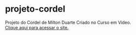 # projeto-cordel
 Projeto do Cordel de Milton Duarte Criado no Curso em Vídeo.
 <br>
<a href="https://giovanninoda.github.io/projeto-cordel/" target="_blank">Clique aqui para acessar o site.</a>
